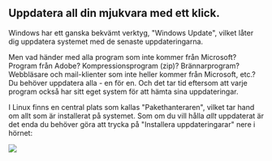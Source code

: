 <?php require("../../entete.php");?> <?php require("../../base.php");?> <?php require("../../fonctions.php");?>

<div id="corps">

<h2>Uppdatera all din mjukvara med ett klick.</h2>

<p>Windows har ett ganska bekvämt verktyg, "Windows Update", 
vilket låter dig uppdatera systemet med de senaste 
uppdateringarna.</p>

<p>Men vad händer med alla program som inte kommer från Microsoft? 
Program från Adobe? Kompressionsprogram (zip)? Brännarprogram? 
Webbläsare och mail-klienter som inte heller kommer från Microsoft, 
etc.? Du behöver uppdatera alla - en för en. Och det tar tid eftersom 
att varje program också har sitt eget system för att hämta sina 
uppdateringar.</p>

<p>I Linux finns en central plats som kallas "Pakethanteraren", 
vilket tar hand om allt som är installerat på systemet. Som om du vill 
hålla <i>allt</i> uppdaterat är det enda du behöver göra att 
trycka på "Installera uppdateringarar" nere i hörnet:</p>

<img src="Images/global_update.png" />

</div>


